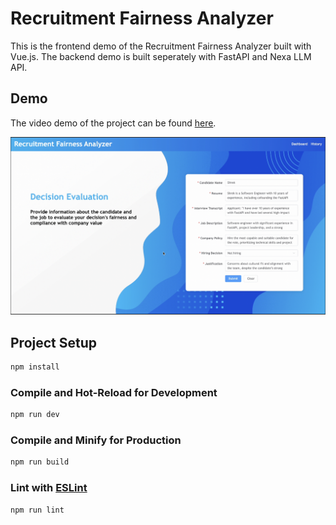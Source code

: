 # Recruitment Fairness Analyzer
This is the frontend demo of the Recruitment Fairness Analyzer built with Vue.js. The backend demo is built seperately with FastAPI and Nexa LLM API.

## Demo
The video demo of the project can be found [here](https://drive.google.com/file/d/1Eq7PDiLj3LPuD6R2LmWDzht7SKIlREEE/view?usp=share_link).

![Image of the project](public/demo.png)

## Project Setup

```sh
npm install
```

### Compile and Hot-Reload for Development

```sh
npm run dev
```

### Compile and Minify for Production

```sh
npm run build
```

### Lint with [ESLint](https://eslint.org/)

```sh
npm run lint
```
